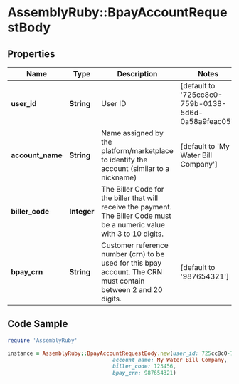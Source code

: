 # AssemblyRuby::BpayAccountRequestBody

## Properties

Name | Type | Description | Notes
------------ | ------------- | ------------- | -------------
**user_id** | **String** | User ID | [default to &#39;725cc8c0-759b-0138-5d6d-0a58a9feac05&#39;]
**account_name** | **String** | Name assigned by the platform/marketplace to identify the account (similar to a nickname) | [default to &#39;My Water Bill Company&#39;]
**biller_code** | **Integer** | The Biller Code for the biller that will receive the payment. The Biller Code must be a numeric value with 3 to 10 digits. | 
**bpay_crn** | **String** | Customer reference number (crn) to be used for this bpay account. The CRN must contain between 2 and 20 digits. | [default to &#39;987654321&#39;]

## Code Sample

```ruby
require 'AssemblyRuby'

instance = AssemblyRuby::BpayAccountRequestBody.new(user_id: 725cc8c0-759b-0138-5d6d-0a58a9feac05,
                                 account_name: My Water Bill Company,
                                 biller_code: 123456,
                                 bpay_crn: 987654321)
```


